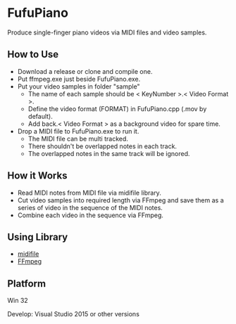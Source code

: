 # FufuPiano

Produce single-finger piano videos via MIDI files and video samples.

## How to Use

- Download a release or clone and compile one.
- Put ffmpeg.exe just beside FufuPiano.exe.
- Put your video samples in folder "sample"
  - The name of each sample should be < KeyNumber >.< Video Format >.
  - Define the video format (FORMAT) in FufuPiano.cpp (.mov by default).
  - Add back.< Video Format > as a background video for spare time.
- Drop a MIDI file to FufuPiano.exe to run it.
  - The MIDI file can be multi tracked.
  - There shouldn't be overlapped notes in each track.
  - The overlapped notes in the same track will be ignored.

## How it Works

- Read MIDI notes from MIDI file via midifile library.
- Cut video samples into required length via FFmpeg and save them as a series of video in the sequence of the MIDI notes.
- Combine each video in the sequence via FFmpeg.

## Using Library

- [midifile](https://github.com/craigsapp/midifile)
- [FFmpeg](http://ffmpeg.org/)

## Platform

Win 32

Develop: Visual Studio 2015 or other versions